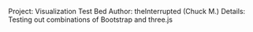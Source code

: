 Project: Visualization Test Bed
Author: theInterrupted (Chuck M.)
Details: Testing out combinations of Bootstrap and three.js